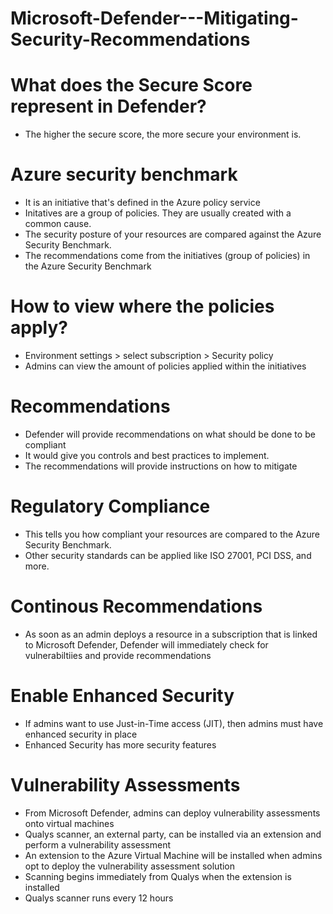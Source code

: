 # Microsoft-Defender---Mitigating-Security-Recommendations

# What does the Secure Score represent in Defender?
- The higher the secure score, the more secure your environment is.

# Azure security benchmark
- It is an initiative that's defined in the Azure policy service
- Initatives are a group of policies. They are usually created with a common cause.
- The security posture of your resources are compared against the Azure Security Benchmark.
- The recommendations come from the initiatives (group of policies) in the Azure Security Benchmark

# How to view where the policies apply?
- Environment settings > select subscription > Security policy
- Admins can view the amount of policies applied within the initiatives

# Recommendations
- Defender will provide recommendations on what should be done to be compliant
- It would give you controls and best practices to implement.
- The recommendations will provide instructions on how to mitigate

# Regulatory Compliance
- This tells you how compliant your resources are compared to the Azure Security Benchmark.
- Other security standards can be applied like ISO 27001, PCI DSS, and more.


# Continous Recommendations
- As soon as an admin deploys a resource in a subscription that is linked to Microsoft Defender, Defender will immediately check for vulnerabiltiies and provide recommendations

# Enable Enhanced Security
- If admins want to use Just-in-Time access (JIT), then admins must have enhanced security in place
- Enhanced Security has more security features


# Vulnerability Assessments
- From Microsoft Defender, admins can deploy vulnerability assessments onto virtual machines 
- Qualys scanner, an external party, can be installed via an extension and perform a vulnerability assessment 
- An extension to the Azure Virtual Machine will be installed when admins opt to deploy the vulnerability assessment solution
- Scanning begins immediately from Qualys when the extension is installed
- Qualys scanner runs every 12 hours

